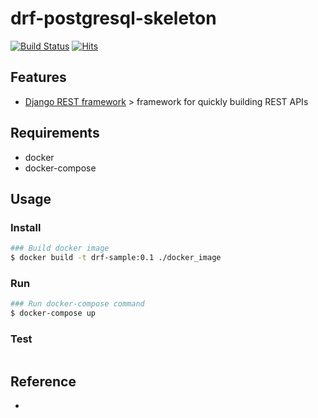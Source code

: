 # drf-postgresql-skeleton

[![Build Status](https://travis-ci.com/beerjoa/drf-postgresql-skeleton.svg?branch=master)](https://travis-ci.com/beerjoa/drf-postgresql-skeleton)
[![Hits](https://hits.seeyoufarm.com/api/count/incr/badge.svg?url=https%3A%2F%2Fgithub.com%2Fbeerjoa%2Fdrf-postgresql-skeleton&count_bg=%2379C83D&title_bg=%23555555&icon=&icon_color=%23E7E7E7&title=hits&edge_flat=false)](https://hits.seeyoufarm.com)

## Features
- [Django REST framework](https://www.django-rest-framework.org/) > framework for quickly building REST APIs

## Requirements
- docker
- docker-compose

## Usage


### Install

```bash
### Build docker image
$ docker build -t drf-sample:0.1 ./docker_image
``` 

### Run

```bash
### Run docker-compose command
$ docker-compose up
```


### Test

```bash
```


## Reference

- 